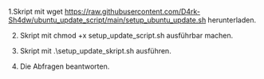 1.Skript mit
	wget https://raw.githubusercontent.com/D4rk-Sh4dw/ubuntu_update_script/main/setup_ubuntu_update.sh 
herunterladen.

2. Skript mit
	chmod +x setup_update_script.sh
ausführbar machen.

4. Skript mit
	.\setup_update_skript.sh
ausführen.

4. Die Abfragen beantworten.
